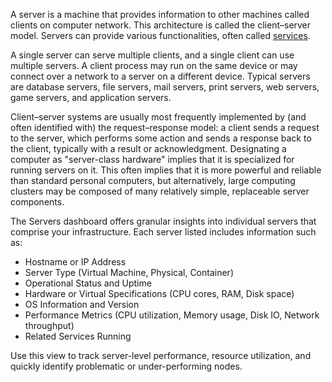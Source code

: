 A server is a machine that provides information to other 
machines called clients on computer network. 
This architecture is called the client–server model. 
Servers can provide various functionalities, often called 
[services](admin/infrastructure/service.md).

A single server can serve multiple clients, and a single 
client can use multiple servers. A client process may run 
on the same device or may connect over a network to a server
on a different device. Typical servers are database servers,
file servers, mail servers, print servers, web servers, 
game servers, and application servers.

Client–server systems are usually most frequently implemented
by (and often identified with) the request–response model: 
a client sends a request to the server, which performs some
action and sends a response back to the client, typically 
with a result or acknowledgment. Designating a computer as
"server-class hardware" implies that it is specialized for 
running servers on it. This often implies that it is more 
powerful and reliable than standard personal computers, but
alternatively, large computing clusters may be composed of 
many relatively simple, replaceable server components.

The Servers dashboard offers granular insights into individual servers that comprise your infrastructure. Each server listed includes information such as:

- Hostname or IP Address
- Server Type (Virtual Machine, Physical, Container)
- Operational Status and Uptime
- Hardware or Virtual Specifications (CPU cores, RAM, Disk space)
- OS Information and Version
 - Performance Metrics (CPU utilization, Memory usage, Disk IO, Network throughput)
 - Related Services Running

Use this view to track server-level performance, resource utilization, and quickly identify problematic or under-performing nodes.